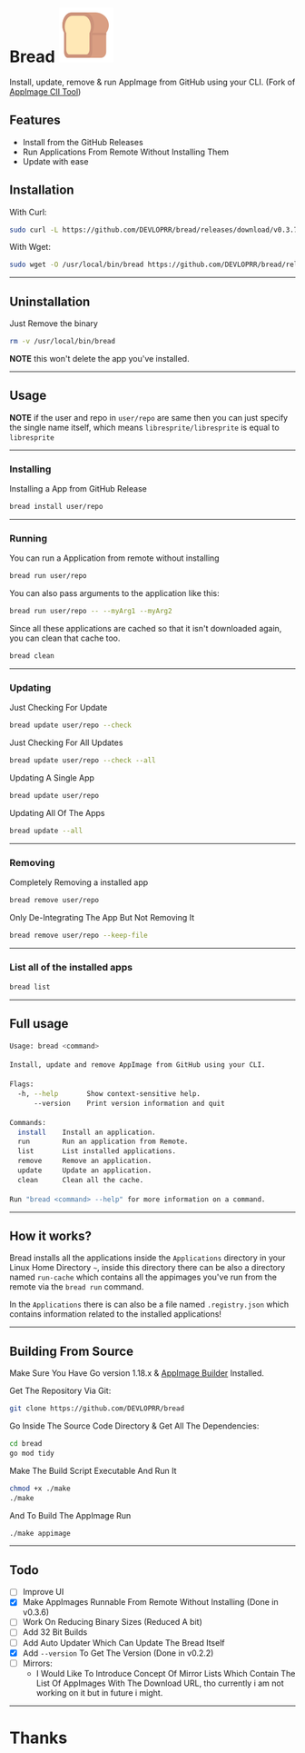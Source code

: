 # Bread ![:bread:](./.github/bread.svg)

Install, update, remove & run AppImage from GitHub using your CLI. (Fork of [AppImage ClI Tool](https://github.com/AppImageCrafters/appimage-cli-tool))

## Features
- Install from the GitHub Releases
- Run Applications From Remote Without Installing Them
- Update with ease

## Installation

With Curl:
```bash
sudo curl -L https://github.com/DEVLOPRR/bread/releases/download/v0.3.7/bread-0.3.7-x86_64.AppImage -o /usr/local/bin/bread && sudo chmod +x /usr/local/bin/bread
```

With Wget:
```bash
sudo wget -O /usr/local/bin/bread https://github.com/DEVLOPRR/bread/releases/download/v0.3.7/bread-0.3.7-x86_64.AppImage && sudo chmod +x /usr/local/bin/bread
```

---

## Uninstallation

Just Remove the binary
```bash
rm -v /usr/local/bin/bread
```

**NOTE** this won't delete the app you've installed.

---

## Usage

**NOTE** if the user and repo in `user/repo` are same then you can just specify the single name itself, which means `libresprite/libresprite` is equal to `libresprite`

---

### Installing

Installing a App from GitHub Release
```bash
bread install user/repo
```

---

### Running

You can run a Application from remote without installing
```bash
bread run user/repo
```

You can also pass arguments to the application like this:
```bash
bread run user/repo -- --myArg1 --myArg2
```

Since all these applications are cached so that it isn't downloaded again, you can clean that cache too.
```bash
bread clean
```

---

### Updating

Just Checking For Update
```bash
bread update user/repo --check
```

Just Checking For All Updates
```bash
bread update user/repo --check --all
```

Updating A Single App
```bash
bread update user/repo
```

Updating All Of The Apps
```bash
bread update --all
```

---

### Removing

Completely Removing a installed app
```bash
bread remove user/repo
```

Only De-Integrating The App But Not Removing It 
```bash
bread remove user/repo --keep-file
```

---

### List all of the installed apps
```bash
bread list
```

---

## Full usage

```bash
Usage: bread <command>

Install, update and remove AppImage from GitHub using your CLI.

Flags:
  -h, --help       Show context-sensitive help.
      --version    Print version information and quit

Commands:
  install    Install an application.
  run        Run an application from Remote.
  list       List installed applications.
  remove     Remove an application.
  update     Update an application.
  clean      Clean all the cache.

Run "bread <command> --help" for more information on a command.
```

---

## How it works?
Bread installs all the applications inside the `Applications` directory in your Linux Home Directory `~`, inside this directory there can be also a directory named `run-cache` which contains all the appimages you've run from the remote via the `bread run` command.

In the `Applications` there is can also be a file named `.registry.json` which contains information related to the installed applications!

---

## Building From Source

Make Sure You Have Go version 1.18.x & [AppImage Builder](https://appimage-builder.readthedocs.io/en/latest/) Installed.

Get The Repository Via Git:

```bash
git clone https://github.com/DEVLOPRR/bread
```

Go Inside The Source Code Directory & Get All The Dependencies:

```bash
cd bread
go mod tidy
```

Make The Build Script Executable And Run It

```bash
chmod +x ./make
./make
```

And To Build The AppImage Run

```bash
./make appimage
```

---

## Todo
- [ ] Improve UI
- [x] Make AppImages Runnable From Remote Without Installing (Done in v0.3.6)
- [ ] Work On Reducing Binary Sizes (Reduced A bit)
- [ ] Add 32 Bit Builds
- [ ] Add Auto Updater Which Can Update The Bread Itself
- [x] Add `--version` To Get The Version (Done in v0.2.2)
- [ ] Mirrors:
  - I Would Like To Introduce Concept Of Mirror Lists Which Contain The List Of AppImages With The Download URL, tho currently i am not working on it but in future i might.

---

# Thanks

